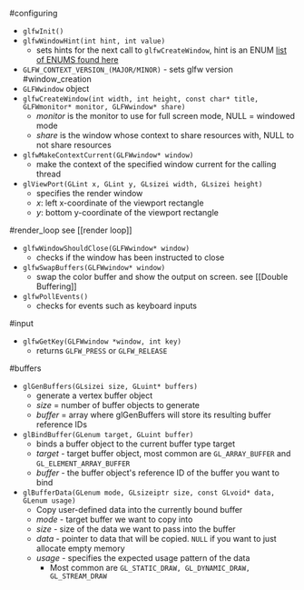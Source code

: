 #configuring
- `glfwInit()`
- `glfwWindowHint(int hint, int value)` 
	- sets hints for the next call to `glfwCreateWindow`, hint is an ENUM [list of ENUMS found here](https://www.glfw.org/docs/latest/window.html#window_hints)
-  `GLFW_CONTEXT_VERSION_(MAJOR/MINOR)` - sets glfw version
#window_creation
- `GLFWwindow` object
- `glfwCreateWindow(int width, int height, const char* title, GLFWmonitor* monitor, GLFWwindow* share)`
	- *monitor* is the monitor to use for full screen mode, NULL = windowed mode
	- *share* is the window whose context to share resources with, NULL to not share resources
- `glfwMakeContextCurrent(GLFWwindow* window)`
	- make the context of the specified window current for the calling thread
- `glViewPort(GLint x, GLint y, GLsizei width, GLsizei height)`
	- specifies the render window
	- *x*: left x-coordinate of the viewport rectangle
	- *y*: bottom y-coordinate of the viewport rectangle

#render_loop see [[render loop]]
- `glfwWindowShouldClose(GLFWwindow* window)`
	- checks if the window has been instructed to close
- `glfwSwapBuffers(GLFWwindow* window)`
	- swap the color buffer and show the output on screen. see [[Double Buffering]] 
- `glfwPollEvents()`
	- checks for events such as keyboard inputs

#input
- `glfwGetKey(GLFWwindow *window, int key)`
	- returns `GLFW_PRESS` or `GLFW_RELEASE`

#buffers
- `glGenBuffers(GLsizei size, GLuint* buffers)` 
	- generate a vertex buffer object
	- *size* = number of buffer objects to generate
	- *buffer* = array where glGenBuffers will store its resulting buffer reference IDs
- `glBindBuffer(GLenum target, GLuint buffer)` 
	- binds a buffer object to the current buffer type target
	- *target* - target buffer object, most common are `GL_ARRAY_BUFFER` and `GL_ELEMENT_ARRAY_BUFFER`
	- *buffer* - the buffer object's reference ID of the buffer you want to bind
- `glBufferData(GLenum mode, GLsizeiptr size, const GLvoid* data, GLenum usage)`
	- Copy user-defined data into the currently bound buffer
	- *mode* - target buffer we want to copy into
	- *size* - size of the data we want to pass into the buffer
	- *data* - pointer to data that will be copied. `NULL` if you want to just allocate empty memory
	- *usage* - specifies the expected usage pattern of the data
		- Most common are `GL_STATIC_DRAW, GL_DYNAMIC_DRAW, GL_STREAM_DRAW` 